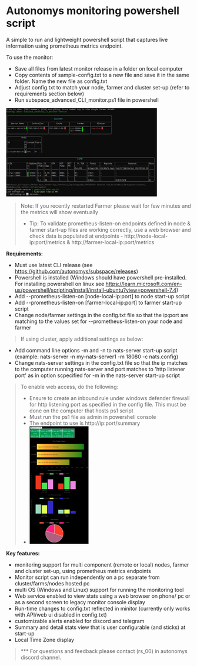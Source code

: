 # Autonomys monitoring powershell script
A simple to run and lightweight powershell script that captures live information using prometheus metrics endpoint.

To use the monitor:
- Save all files from latest monitor release in a folder on local computer
- Copy contents of sample-config.txt to a new file and save it in the same folder. Name the new file as config.txt
- Adjust config.txt to match your node, farmer and cluster set-up (refer to requirements section below)
- Run subspace_advanced_CLI_monitor.ps1 file in powershell

<img src="https://github.com/irbujam/images/blob/main/summary.PNG" width="410" height="240" />
    
> Note: If you recently restarted Farmer please wait for few minutes and the metrics will show eventually
> - Tip: To validate prometheus-listen-on endpoints defined in node & farmer start-up files are working correctly, use a web browser and check data is populated at endpoints - http://node-local-ip:port/metrics & http://farmer-local-ip:port/metrics

**Requirements:**
- Must use latest CLI release (see https://github.com/autonomys/subspace/releases)
- Powershell is installed (Windows should have powershell pre-installed. For installing powershell on linux see https://learn.microsoft.com/en-us/powershell/scripting/install/install-ubuntu?view=powershell-7.4)
- Add --prometheus-listen-on [node-local-ip:port] to node start-up script
- Add --prometheus-listen-on [farmer-local-ip:port] to farmer start-up script
- Change node/farmer settings in the config.txt file so that the ip:port are matching to the values set for --prometheus-listen-on your node and farmer
  
> If using cluster, apply additional settings as below:
- Add command line options -m <http listener port> and -n <server name> to nats-server start-up script (example: nats-server -n my-nats-server1 -m 18080 -c nats.config)
- Change nats-server settings in the config.txt file so that the ip matches to the computer running nats-server and port matches to 'http listener port' as in option scpecified for -m in the nats-server start-up script 

> To enable web access, do the following:
> - Ensure to create an inbound rule under windows defender firewall for http listening port as specified in the config file. This must be done on the computer that hosts ps1 script
> - Must run the ps1 file as admin in powershell console
> - The endpoint to use is http://ip:port/summary
> - <img src="https://github.com/irbujam/images/blob/main/web.JPG" width="160" height="320" />


**Key features:**
  - monitoring support for multi component (remote or local) nodes, farmer and cluster set-up, using prometheus metrics endpoints
  - Monitor script can run independently on a pc separate from cluster/farms/nodes hosted pc 
  - multi OS (Windows and Linux) support for running the monitoring tool
  - Web service enabled to view stats using a web browser on phone/ pc or as a second screen to legacy monitor console display
  - Run-time changes to config.txt reflected in minitor (currently only works with API/web ui disabled in config.txt)
  - customizable alerts enabled for discord and telegram 
  - Summary and detail stats view that is user configurable (and sticks) at start-up
  - Local Time Zone display
  
>*** For questions and feedback please contact (rs_00) in autonomys discord channel.


